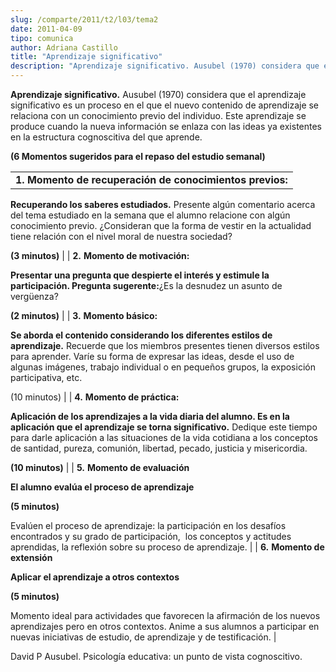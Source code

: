 ```yaml
---
slug: /comparte/2011/t2/l03/tema2
date: 2011-04-09
tipo: comunica
author: Adriana Castillo
title: "Aprendizaje significativo"
description: "Aprendizaje significativo. Ausubel (1970) considera que el aprendizaje  significativo es un proceso en el que el nuevo contenido de aprendizaje se  relaciona con un conocimiento previo del individuo. Este aprendizaje se produce  cuando la nueva información se enlaza con las id..."
---
```


**Aprendizaje significativo.** Ausubel (1970) considera que el aprendizaje significativo es un proceso en el que el nuevo contenido de aprendizaje se relaciona con un conocimiento previo del individuo. Este aprendizaje se produce cuando la nueva información se enlaza con las ideas ya existentes en la estructura cognoscitiva del que aprende.

**(6 Momentos sugeridos para el repaso del estudio semanal)**

|     |
| --- |
| **1.** **Momento de recuperación de conocimientos previos:**

**Recuperando los saberes estudiados.** Presente algún comentario acerca del tema estudiado en la semana que el alumno relacione con algún conocimiento previo. ¿Consideran que la forma de vestir en la actualidad tiene relación con el nivel moral de nuestra sociedad?

**(3 minutos)** |
| **2.** **Momento de motivación:**

**Presentar una pregunta que despierte el interés y estimule la participación. Pregunta sugerente:**¿Es la desnudez un asunto de vergüenza?

**(2 minutos)** |
| **3.** **Momento básico:**

**Se aborda el contenido considerando los diferentes estilos de aprendizaje.** Recuerde que los miembros presentes tienen diversos estilos para aprender. Varíe su forma de expresar las ideas, desde el uso de algunas imágenes, trabajo individual o en pequeños grupos, la exposición participativa, etc.

(10 minutos) |
| **4.** **Momento de práctica:**

**Aplicación de los aprendizajes a la vida diaria del alumno. Es en la aplicación que el aprendizaje se torna significativo.** Dedique este tiempo para darle aplicación a las situaciones de la vida cotidiana a los conceptos de santidad, pureza, comunión, libertad, pecado, justicia y misericordia.

**(10 minutos)** |
| **5.** **Momento de evaluación**

**El alumno evalúa el proceso de aprendizaje**

**(5 minutos)**

Evalúen el proceso de aprendizaje: la participación en los desafíos encontrados y su grado de participación,  los conceptos y actitudes aprendidas, la reflexión sobre su proceso de aprendizaje. |
| **6.** **Momento de extensión**

**Aplicar el aprendizaje a otros contextos**

**(5 minutos)**

Momento ideal para actividades que favorecen la afirmación de los nuevos aprendizajes pero en otros contextos. Anime a sus alumnos a participar en nuevas iniciativas de estudio, de aprendizaje y de testificación. |

David P Ausubel. Psicología educativa: un punto de vista cognoscitivo.
